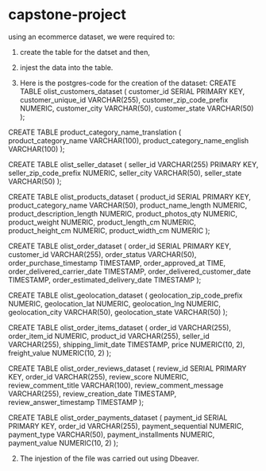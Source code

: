# capstone-project
using an ecommerce dataset, we were required to:
1. create the table for the datset and then,
2. injest the data into the table.

1. Here is the postgres-code for the creation of the dataset:
 CREATE TABLE olist_customers_dataset (
    customer_id SERIAL PRIMARY KEY,
    customer_unique_id VARCHAR(255),
    customer_zip_code_prefix NUMERIC,
    customer_city VARCHAR(50),
    customer_state VARCHAR(50)
);

 CREATE TABLE product_category_name_translation (
    product_category_name VARCHAR(100),
    product_category_name_english VARCHAR(100)
);

 CREATE TABLE olist_seller_dataset (
    seller_id VARCHAR(255) PRIMARY KEY,
    seller_zip_code_prefix NUMERIC,
    seller_city VARCHAR(50),
    seller_state VARCHAR(50)
);

 CREATE TABLE olist_products_dataset (
    product_id SERIAL PRIMARY KEY,
    product_category_name VARCHAR(50),
    product_name_length NUMERIC,
    product_description_length NUMERIC,
    product_photos_qty NUMERIC,
    product_weight NUMERIC,
    product_length_cm NUMERIC,
    product_height_cm NUMERIC,
    product_width_cm NUMERIC
);

 CREATE TABLE olist_order_dataset (
    order_id SERIAL PRIMARY KEY,
    customer_id VARCHAR(255),
    order_status VARCHAR(50),
    order_purchase_timestamp TIMESTAMP,
    order_approved_at TIME,
    order_delivered_carrier_date TIMESTAMP,
    order_delivered_customer_date TIMESTAMP,
    order_estimated_delivery_date TIMESTAMP
);

 CREATE TABLE olist_geolocation_dataset (
    geolocation_zip_code_prefix NUMERIC,
    geolocation_lat NUMERIC,
    geolocation_lng NUMERIC,
    geolocation_city VARCHAR(50),
    geolocation_state VARCHAR(50)
);

 CREATE TABLE olist_order_items_dataset (
    order_id VARCHAR(255),
    order_item_id NUMERIC,
    product_id VARCHAR(255),
    seller_id VARCHAR(255),
    shipping_limit_date TIMESTAMP,
    price NUMERIC(10, 2),
    freight_value NUMERIC(10, 2)
);

 CREATE TABLE olist_order_reviews_dataset (
    review_id SERIAL PRIMARY KEY,
    order_id VARCHAR(255),
    review_score NUMERIC,
    review_comment_title VARCHAR(100),
    review_comment_message VARCHAR(255),
    review_creation_date TIMESTAMP,
    review_answer_timestamp TIMESTAMP
);

 CREATE TABLE olist_order_payments_dataset (
    payment_id SERIAL PRIMARY KEY,
    order_id VARCHAR(255),
    payment_sequential NUMERIC,
    payment_type VARCHAR(50),
    payment_installments NUMERIC,
    payment_value NUMERIC(10, 2)
);

2. The injestion of the file was carried out using Dbeaver.
